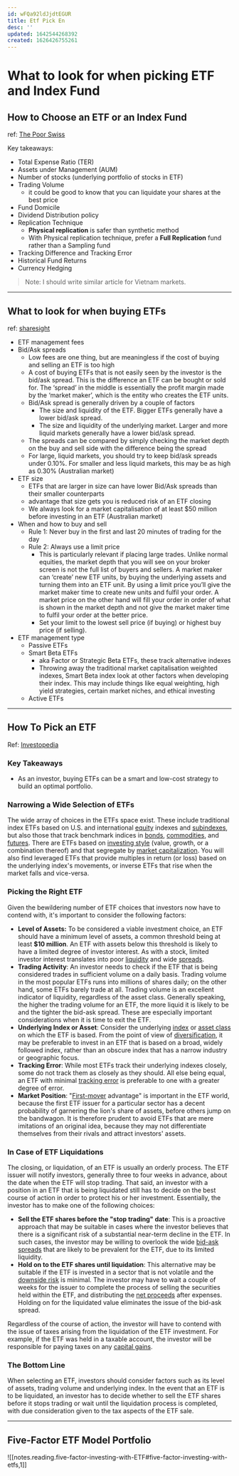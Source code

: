 ```yaml
---
id: wFQa92ldJjdtEGUR
title: Etf Pick En
desc: ''
updated: 1642544268392
created: 1626426755261
---
```

# What to look for when picking ETF and Index Fund

## How to Choose an ETF or an Index Fund

ref: [The Poor Swiss](https://thepoorswiss.com/how-to-choose-index-fund-etf/)

Key takeaways:

- Total Expense Ratio (TER)
- Assets under Management (AUM)
- Number of stocks (underlying portfolio of stocks in ETF)
- Trading Volume
    - it could be good to know that you can liquidate your shares at the best price
- Fund Domicile
- Dividend Distribution policy
- Replication Technique
    - **Physical replication** is safer than synthetic method
    - With Physical replication technique, prefer a **Full Replication** fund rather than a Sampling fund
- Tracking Difference and Tracking Error
- Historical Fund Returns
- Currency Hedging

> Note: I should write similar article for Vietnam markets.

---
## What to look for when buying ETFs
ref: [sharesight](https://www.sharesight.com/blog/what-to-look-for-when-buying-etfs/)

- ETF management fees
- Bid/Ask spreads
    - Low fees are one thing, but are meaningless if the cost of buying and selling an ETF is too high
    - A cost of buying ETFs that is not easily seen by the investor is the bid/ask spread. This is the difference an ETF can be bought or sold for. The ‘spread’ in the middle is essentially the profit margin made by the ‘market maker’, which is the entity who creates the ETF units.
    - Bid/Ask spread is generally driven by a couple of factors
        - The size and liquidity of the ETF. Bigger ETFs generally have a lower bid/ask spread.
        - The size and liquidity of the underlying market. Larger and more liquid markets generally have a lower bid/ask spread.
    - The spreads can be compared by simply checking the market depth on the buy and sell side with the difference being the spread
    - For large, liquid markets, you should try to keep bid/ask spreads under 0.10%. For smaller and less liquid markets, this may be as high as 0.30% (Australian market)
- ETF size
    - ETFs that are larger in size can have lower Bid/Ask spreads than their smaller counterparts
    - advantage that size gets you is reduced risk of an ETF closing
    - We always look for a market capitalisation of at least $50 million before investing in an ETF (Australian market)
- When and how to buy and sell
    - Rule 1: Never buy in the first and last 20 minutes of trading for the day
    - Rule 2: Always use a limit price
        - This is particularly relevant if placing large trades. Unlike normal equities, the market depth that you will see on your broker screen is not the full list of buyers and sellers. A market maker can ‘create’ new ETF units, by buying the underlying assets and turning them into an ETF unit. By using a limit price you’ll give the market maker time to create new units and fulfil your order. A market price on the other hand will fill your order in order of what is shown in the market depth and not give the market maker time to fulfil your order at the better price.
        - Set your limit to the lowest sell price (if buying) or highest buy price (if selling).
- ETF management type
    - Passive ETFs
    - Smart Beta ETFs
        - aka Factor or Strategic Beta ETFs, these track alternative indexes
        - Throwing away the traditional market capitalisation weighted indexes, Smart Beta index look at other factors when developing their index. This may include things like equal weighting, high yield strategies, certain market niches, and ethical investing
    - Active ETFs

---
## How To Pick an ETF

Ref: [Investopedia](https://www.investopedia.com/articles/exchangetradedfunds/08/etf-choose-best.asp)


### Key Takeaways

-   As an investor, buying ETFs can be a smart and low-cost strategy to build an optimal portfolio.

### Narrowing a Wide Selection of ETFs

The wide array of choices in the ETFs space exist. These include traditional index ETFs based on U.S. and international [equity](https://www.investopedia.com/terms/e/equity.asp) indexes and [subindexes](https://www.investopedia.com/terms/s/subindex.asp), but also those that track benchmark indices in [bonds](https://www.investopedia.com/terms/b/bond.asp), [commodities](https://www.investopedia.com/terms/c/commodity.asp), and [futures](https://www.investopedia.com/terms/f/futures.asp). There are ETFs based on [investing style](https://www.investopedia.com/terms/i/investmentstyle.asp) (value, growth, or a combination thereof) and that segregate by [market capitalization](https://www.investopedia.com/terms/m/marketcapitalization.asp). You will also find leveraged ETFs that provide multiples in return (or loss) based on the underlying index's movements, or inverse ETFs that rise when the market falls and vice-versa.

### Picking the Right ETF

Given the bewildering number of ETF choices that investors now have to contend with, it's important to consider the following factors:

-   **Level of Assets:** To be considered a viable investment choice, an ETF should have a minimum level of assets, a common threshold being at least **$10 million**. An ETF with assets below this threshold is likely to have a limited degree of investor interest. As with a stock, limited investor interest translates into poor [liquidity](https://www.investopedia.com/terms/l/liquidity.asp) and wide [spreads](https://www.investopedia.com/terms/s/spread.asp).
-   **Trading Activity**: An investor needs to check if the ETF that is being considered trades in sufficient volume on a daily basis. Trading volume in the most popular ETFs runs into millions of shares daily; on the other hand, some ETFs barely trade at all. Trading volume is an excellent indicator of liquidity, regardless of the asset class. Generally speaking, the higher the trading volume for an ETF, the more liquid it is likely to be and the tighter the bid-ask spread. These are especially important considerations when it is time to exit the ETF.
-   **Underlying Index or Asset**: Consider the underlying [index](https://www.investopedia.com/terms/i/index.asp) or [asset class](https://www.investopedia.com/terms/a/assetclasses.asp) on which the ETF is based. From the point of view of [diversification](https://www.investopedia.com/terms/d/diversification.asp), it may be preferable to invest in an ETF that is based on a broad, widely followed index, rather than an obscure index that has a narrow industry or geographic focus.
-   **Tracking Error**: While most ETFs track their underlying indexes closely, some do not track them as closely as they should. All else being equal, an ETF with minimal [tracking error](https://www.investopedia.com/terms/t/trackingerror.asp) is preferable to one with a greater degree of error.
-   **Market Position**: "[First-mover](https://www.investopedia.com/terms/f/firstmover.asp) advantage" is important in the ETF world, because the first ETF issuer for a particular sector has a decent probability of garnering the lion's share of assets, before others jump on the bandwagon. It is therefore prudent to avoid ETFs that are mere imitations of an original idea, because they may not differentiate themselves from their rivals and attract investors' assets.

### In Case of ETF Liquidations

The closing, or liquidation, of an ETF is usually an orderly process. The ETF issuer will notify investors, generally three to four weeks in advance, about the date when the ETF will stop trading. That said, an investor with a position in an ETF that is being liquidated still has to decide on the best course of action in order to protect his or her investment. Essentially, the investor has to make one of the following choices:

-   **Sell the ETF shares before the "stop trading" date**: This is a proactive approach that may be suitable in cases where the investor believes that there is a significant risk of a substantial near-term decline in the ETF. In such cases, the investor may be willing to overlook the wide [bid-ask spreads](https://www.investopedia.com/terms/b/bid-askspread.asp) that are likely to be prevalent for the ETF, due to its limited liquidity.
-   **Hold on to the ETF shares until liquidation**: This alternative may be suitable if the ETF is invested in a sector that is not volatile and the [downside risk](https://www.investopedia.com/terms/d/downsiderisk.asp) is minimal. The investor may have to wait a couple of weeks for the issuer to complete the process of selling the securities held within the ETF, and distributing the [net proceeds](https://www.investopedia.com/terms/n/netproceeds.asp) after expenses. Holding on for the liquidated value eliminates the issue of the bid-ask spread.

Regardless of the course of action, the investor will have to contend with the issue of taxes arising from the liquidation of the ETF investment. For example, if the ETF was held in a taxable account, the investor will be responsible for paying taxes on any [capital gains](https://www.investopedia.com/terms/c/capitalgain.asp).

### The Bottom Line

When selecting an ETF, investors should consider factors such as its level of assets, trading volume and underlying index. In the event that an ETF is to be liquidated, an investor has to decide whether to sell the ETF shares before it stops trading or wait until the liquidation process is completed, with due consideration given to the tax aspects of the ETF sale.

---
## Five-Factor ETF Model Portfolio

![[notes.reading.five-factor-investing-with-ETF#five-factor-investing-with-etfs,1]]
